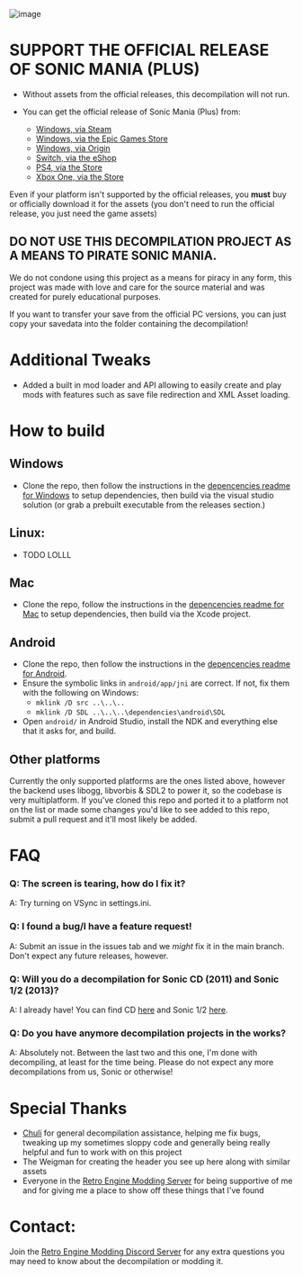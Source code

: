 ![image](https://user-images.githubusercontent.com/29069561/168206128-6d777967-3a07-42b5-8162-b821bbce4736.png)
# **SUPPORT THE OFFICIAL RELEASE OF SONIC MANIA (PLUS)**
+ Without assets from the official releases, this decompilation will not run.

+ You can get the official release of Sonic Mania (Plus) from:
  * [Windows, via Steam](https://store.steampowered.com/app/584400/Sonic_Mania/)
  * [Windows, via the Epic Games Store](https://www.epicgames.com/store/en-US/p/sonic-mania)
  * [Windows, via Origin](https://www.origin.com/aus/en-us/store/sonic-the-hedgehog/sonic-mania)
  * [Switch, via the eShop](https://www.nintendo.com/games/detail/sonic-mania-switch/)
  * [PS4, via the Store](https://store.playstation.com/en-us/product/UP0177-CUSA07023_00-SONICMANIA000000)
  * [Xbox One, via the Store](https://www.xbox.com/en-US/games/store/sonic-mania/BXH46NQT9W4Q/0001)

Even if your platform isn't supported by the official releases, you **must** buy or officially download it for the assets (you don't need to run the official release, you just need the game assets)

## **DO NOT USE THIS DECOMPILATION PROJECT AS A MEANS TO PIRATE SONIC MANIA.**
We do not condone using this project as a means for piracy in any form, this project was made with love and care for the source material and was created for purely educational purposes.

If you want to transfer your save from the official PC versions, you can just copy your savedata into the folder containing the decompilation!

# Additional Tweaks
* Added a built in mod loader and API allowing to easily create and play mods with features such as save file redirection and XML Asset loading.


# How to build
## Windows
* Clone the repo, then follow the instructions in the [depencencies readme for Windows](./dependencies/windows/dependencies.txt) to setup dependencies, then build via the visual studio solution (or grab a prebuilt executable from the releases section.)

## Linux:
* TODO LOLLL

## Mac
* Clone the repo, follow the instructions in the [depencencies readme for Mac](./dependencies/mac/dependencies.txt) to setup dependencies, then build via the Xcode project.

## Android
* Clone the repo, then follow the instructions in the [depencencies readme for Android](./dependencies/android/dependencies.txt).
* Ensure the symbolic links in `android/app/jni` are correct. If not, fix them with the following on Windows:
  * `mklink /D src ..\..\..`
  * `mklink /D SDL ..\..\..\dependencies\android\SDL`
* Open `android/` in Android Studio, install the NDK and everything else that it asks for, and build.

## Other platforms
Currently the only supported platforms are the ones listed above, however the backend uses libogg, libvorbis & SDL2 to power it, so the codebase is very multiplatform.
If you've cloned this repo and ported it to a platform not on the list or made some changes you'd like to see added to this repo, submit a pull request and it'll most likely be added.

# FAQ
### Q: The screen is tearing, how do I fix it?
A: Try turning on VSync in settings.ini.

### Q: I found a bug/I have a feature request!
A: Submit an issue in the issues tab and we _might_ fix it in the main branch. Don't expect any future releases, however.

### Q: Will you do a decompilation for Sonic CD (2011) and Sonic 1/2 (2013)?
A: I already have! You can find CD [here](https://github.com/Rubberduckycooly/Sonic-CD-11-Decompilation) and Sonic 1/2 [here](https://github.com/Rubberduckycooly/Sonic-1-2-2013-Decompilation).

### Q: Do you have anymore decompilation projects in the works?
A: Absolutely not. Between the last two and this one, I'm done with decompiling, at least for the time being. Please do not expect any more decompilations from us, Sonic or otherwise!

# Special Thanks
* [Chuli](https://github.com/MGRich) for general decompilation assistance, helping me fix bugs, tweaking up my sometimes sloppy code and generally being really helpful and fun to work with on this project
* The Weigman for creating the header you see up here along with similar assets
* Everyone in the [Retro Engine Modding Server](https://dc.railgun.works/retroengine) for being supportive of me and for giving me a place to show off these things that I've found

# Contact:
Join the [Retro Engine Modding Discord Server](https://dc.railgun.works/retroengine) for any extra questions you may need to know about the decompilation or modding it.
